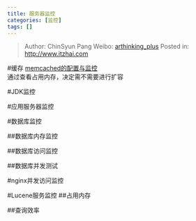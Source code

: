 ```yaml
---
title: 服务器监控
categories: [监控]
tags: []
---
```


> Author: ChinSyun Pang
> Weibo: [arthinking_plus](http://weibo.com/arthinkingplus)
> Posted in: http://www.itzhai.com

#缓存
[memcached的配置与监控](https://github.com/arthinking/informal-essay/blob/master/memcached/Memcached%E9%85%8D%E7%BD%AE%E4%BD%BF%E7%94%A8%E4%B8%8E%E7%9B%91%E6%8E%A7.md "memcached的配置与监控")    
通过查看占用内存，决定需不需要进行扩容

#JDK监控

#应用服务器监控

#数据库监控

##数据库内存监控

##数据库访问监控

##数据库并发测试

#nginx并发访问监控

#Lucene服务监控
##占用内存

##查询效率


